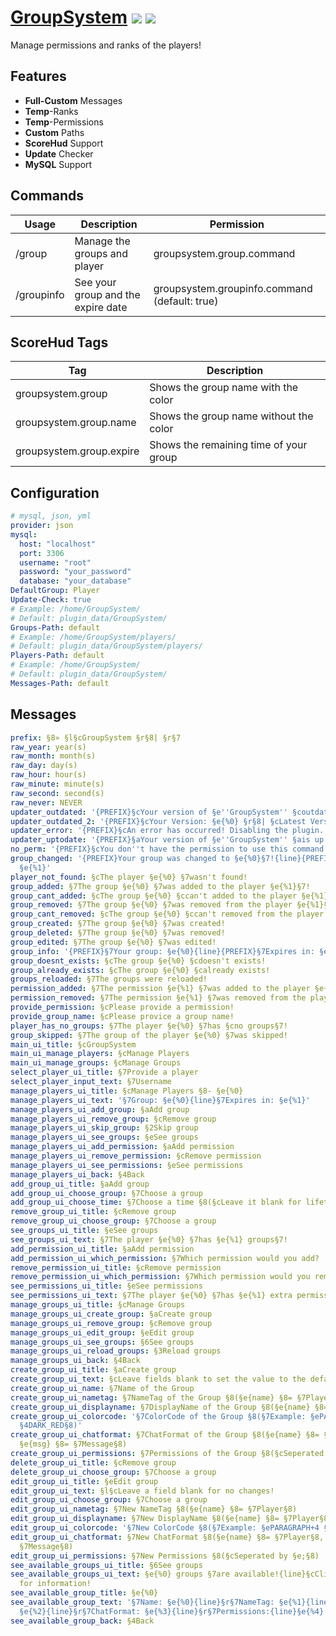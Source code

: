 # [GroupSystem](https://poggit.pmmp.io/p/GroupSystem) [![](https://poggit.pmmp.io/shield.dl/GroupSystem)](https://poggit.pmmp.io/p/GroupSystem) [![](https://poggit.pmmp.io/shield.dl.total/GroupSystem)](https://poggit.pmmp.io/p/GroupSystem)

Manage permissions and ranks of the players!

## Features
- **Full-Custom** Messages
- **Temp**-Ranks
- **Temp**-Permissions
- **Custom** Paths
- **ScoreHud** Support
- **Update** Checker
- **MySQL** Support

## Commands
| Usage      | Description                        | Permission                                    |
|------------|------------------------------------|-----------------------------------------------|
| /group     | Manage the groups and player       | groupsystem.group.command                     |
| /groupinfo | See your group and the expire date | groupsystem.groupinfo.command (default: true) |

## ScoreHud Tags
| Tag                      | Description                            |
|--------------------------|----------------------------------------|
| groupsystem.group        | Shows the group name with the color    |
| groupsystem.group.name   | Shows the group name without the color |
| groupsystem.group.expire | Shows the remaining time of your group |

## Configuration
```yaml
# mysql, json, yml
provider: json
mysql:
  host: "localhost"
  port: 3306
  username: "root"
  password: "your_password"
  database: "your_database"
DefaultGroup: Player
Update-Check: true
# Example: /home/GroupSystem/
# Default: plugin_data/GroupSystem/
Groups-Path: default
# Example: /home/GroupSystem/players/
# Default: plugin_data/GroupSystem/players/
Players-Path: default
# Example: /home/GroupSystem/
# Default: plugin_data/GroupSystem/
Messages-Path: default
```

## Messages
```yaml
prefix: §8» §l§cGroupSystem §r§8| §r§7
raw_year: year(s)
raw_month: month(s)
raw_day: day(s)
raw_hour: hour(s)
raw_minute: minute(s)
raw_second: second(s)
raw_never: NEVER
updater_outdated: '{PREFIX}§cYour version of §e''GroupSystem'' §coutdated!'
updater_outdated_2: '{PREFIX}§cYour Version: §e{%0} §r§8| §cLatest Version: §e{%1}'
updater_error: '{PREFIX}§cAn error has occurred! Disabling the plugin...'
updater_uptodate: '{PREFIX}§aYour version of §e''GroupSystem'' §ais up to date!'
no_perm: '{PREFIX}§cYou don''t have the permission to use this command!'
group_changed: '{PREFIX}Your group was changed to §e{%0}§7!{line}{PREFIX}Expires in:
  §e{%1}'
player_not_found: §cThe player §e{%0} §7wasn't found!
group_added: §7The group §e{%0} §7was added to the player §e{%1}§7!
group_cant_added: §cThe group §e{%0} §ccan't added to the player §e{%1}§c!
group_removed: §7The group §e{%0} §7was removed from the player §e{%1}§7!
group_cant_removed: §cThe group §e{%0} §ccan't removed from the player §e{%1}§c!
group_created: §7The group §e{%0} §7was created!
group_deleted: §7The group §e{%0} §7was removed!
group_edited: §7The group §e{%0} §7was edited!
group_info: '{PREFIX}§7Your group: §e{%0}{line}{PREFIX}§7Expires in: §e{%1}'
group_doesnt_exists: §cThe group §e{%0} §cdoesn't exists!
group_already_exists: §cThe group §e{%0} §calready exists!
groups_reloaded: §7The groups were reloaded!
permission_added: §7The permission §e{%1} §7was added to the player §e{%0}§7!
permission_removed: §7The permission §e{%1} §7was removed from the player §e{%0}§7!
provide_permission: §cPlease provide a permission!
provide_group_name: §cPlease provice a group name!
player_has_no_groups: §7The player §e{%0} §7has §cno groups§7!
group_skipped: §7The group of the player §e{%0} §7was skipped!
main_ui_title: §cGroupSystem
main_ui_manage_players: §cManage Players
main_ui_manage_groups: §cManage Groups
select_player_ui_title: §7Provide a player
select_player_input_text: §7Username
manage_players_ui_title: §cManage Players §8- §e{%0}
manage_players_ui_text: '§7Group: §e{%0}{line}§7Expires in: §e{%1}'
manage_players_ui_add_group: §aAdd group
manage_players_ui_remove_group: §cRemove group
manage_players_ui_skip_group: §2Skip group
manage_players_ui_see_groups: §eSee groups
manage_players_ui_add_permission: §aAdd permission
manage_players_ui_remove_permission: §cRemove permission
manage_players_ui_see_permissions: §eSee permissions
manage_players_ui_back: §4Back
add_group_ui_title: §aAdd group
add_group_ui_choose_group: §7Choose a group
add_group_ui_choose_time: §7Choose a time §8(§cLeave it blank for lifetime§8)
remove_group_ui_title: §cRemove group
remove_group_ui_choose_group: §7Choose a group
see_groups_ui_title: §eSee groups
see_groups_ui_text: §7The player §e{%0} §7has §e{%1} groups§7!
add_permission_ui_title: §aAdd permission
add_permission_ui_which_permission: §7Which permission would you add?
remove_permission_ui_title: §cRemove permission
remove_permission_ui_which_permission: §7Which permission would you remove?
see_permissions_ui_title: §eSee permissions
see_permissions_ui_text: §7The player §e{%0} §7has §e{%1} extra permissions§7!
manage_groups_ui_title: §cManage Groups
manage_groups_ui_create_group: §aCreate group
manage_groups_ui_remove_group: §cRemove group
manage_groups_ui_edit_group: §eEdit group
manage_groups_ui_see_groups: §6See groups
manage_groups_ui_reload_groups: §3Reload groups
manage_groups_ui_back: §4Back
create_group_ui_title: §aCreate group
create_group_ui_text: §cLeave fields blank to set the value to the default!
create_group_ui_name: §7Name of the Group
create_group_ui_nametag: §7NameTag of the Group §8(§e{name} §8= §7Player§8)
create_group_ui_displayname: §7DisplayName of the Group §8(§e{name} §8= §7Player§8)
create_group_ui_colorcode: '§7ColorCode of the Group §8(§7Example: §ePARAGRAPH+4 §8=
  §4DARK_RED§8)'
create_group_ui_chatformat: §7ChatFormat of the Group §8(§e{name} §8= §7Player§8,
  §e{msg} §8= §7Message§8)
create_group_ui_permissions: §7Permissions of the Group §8(§cSeperated by §e;§8)
delete_group_ui_title: §cRemove group
delete_group_ui_choose_group: §7Choose a group
edit_group_ui_title: §eEdit group
edit_group_ui_text: §l§cLeave a field blank for no changes!
edit_group_ui_choose_group: §7Choose a group
edit_group_ui_nametag: §7New NameTag §8(§e{name} §8= §7Player§8)
edit_group_ui_displayname: §7New DisplayName §8(§e{name} §8= §7Player§8)
edit_group_ui_colorcode: '§7New ColorCode §8(§7Example: §ePARAGRAPH+4 §8= §4DARK_RED§8)'
edit_group_ui_chatformat: §7New ChatFormat §8(§e{name} §8= §7Player§8, §e{msg} §8=
  §7Message§8)
edit_group_ui_permissions: §7New Permissions §8(§cSeperated by §e;§8)
see_available_groups_ui_title: §6See groups
see_available_groups_ui_text: §e{%0} groups §7are available!{line}§cClick on a group
  for information!
see_available_group_title: §e{%0}
see_available_group_text: '§7Name: §e{%0}{line}§r§7NameTag: §e{%1}{line}§r§7DisplayName:
  §e{%2}{line}§r§7ChatFormat: §e{%3}{line}§r§7Permissions:{line}§e{%4}'
see_available_group_back: §4Back
```
